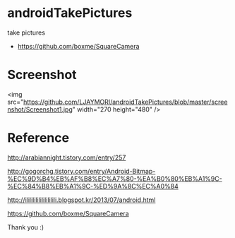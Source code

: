 # androidTakePictures
take pictures

- https://github.com/boxme/SquareCamera

# Screenshot
<img src="https://github.com/LJAYMORI/androidTakePictures/blob/master/screenshot/Screenshot1.jpg" width="270 height="480" />

# Reference
http://arabiannight.tistory.com/entry/257

http://gogorchg.tistory.com/entry/Android-Bitmap-%EC%9D%B4%EB%AF%B8%EC%A7%80-%EA%B0%80%EB%A1%9C-%EC%84%B8%EB%A1%9C-%ED%9A%8C%EC%A0%84

http://ilililililililililili.blogspot.kr/2013/07/android.html

https://github.com/boxme/SquareCamera

Thank you :)
